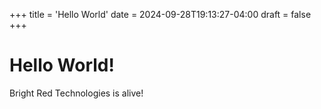 +++
title = 'Hello World'
date = 2024-09-28T19:13:27-04:00
draft = false
+++
# Hello World!

Bright Red Technologies is alive!
